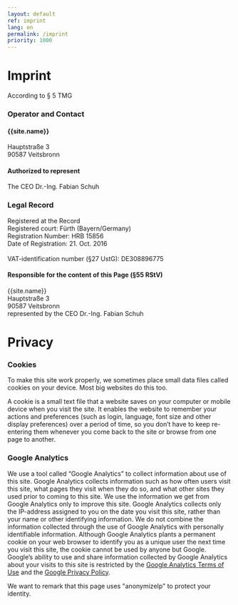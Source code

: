 ```yaml
---
layout: default
ref: imprint
lang: en
permalink: /imprint
priority: 1000
---
```


# Imprint

According to § 5 TMG

### Operator and Contact

#### {{site.name}}
Hauptstraße 3<br/>
90587 Veitsbronn

#### Authorized to represent 
The CEO Dr.-Ing. Fabian Schuh

### Legal Record
Registered at the Record<br/>
Registered court: Fürth (Bayern/Germany)<br/>
Registration Number: HRB 15856<br/>
Date of Registration: 21. Oct. 2016<br/>
<br/>
VAT-identification number (§27 UstG): DE308896775<br/>

#### Responsible for the content of this Page (§55 RStV)
{{site.name}}<br/>
Hauptstraße 3<br/>
90587 Veitsbronn<br/>
represented by the CEO Dr.-Ing. Fabian Schuh

# Privacy

### Cookies
To make this site work properly, we sometimes place small data files
called cookies on your device. Most big websites do this too.

A cookie is a small text file that a website saves on your computer or
mobile device when you visit the site. It enables the website to
remember your actions and preferences (such as login, language, font
size and other display preferences) over a period of time, so you don’t
have to keep re-entering them whenever you come back to the site or
browse from one page to another.

### Google Analytics
We use a tool called “Google Analytics” to collect information about use
of this site. Google Analytics collects information such as how often
users visit this site, what pages they visit when they do so, and what
other sites they used prior to coming to this site. We use the
information we get from Google Analytics only to improve this site.
Google Analytics collects only the IP-address assigned to you on the
date you visit this site, rather than your name or other identifying
information. We do not combine the information collected through the use
of Google Analytics with personally identifiable information.  Although
Google Analytics plants a permanent cookie on your web browser to
identify you as a unique user the next time you visit this site, the
cookie cannot be used by anyone but Google. Google’s ability to use and
share information collected by Google Analytics about your visits to
this site is restricted by the [Google Analytics Terms of
Use](http://www.google.com/analytics/tos.html) and the [Google Privacy
Policy](http://www.google.com/privacypolicy.html).

We want to remark that this page uses "anonymizeIp" to protect your
identity.
